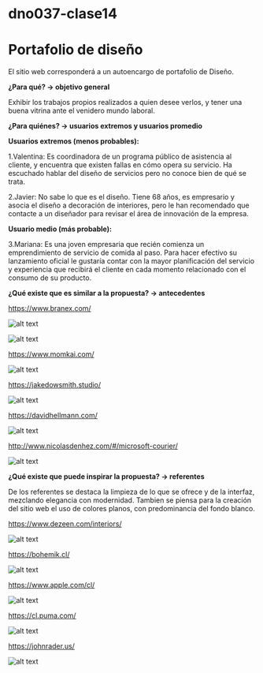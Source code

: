 # dno037-clase14
# Portafolio de diseño 
El sitio web corresponderá a un autoencargo de portafolio de Diseño. 

**¿Para qué? → objetivo general**

 Exhibir los trabajos propios realizados a quien desee verlos, y tener una buena vitrina ante el venidero mundo laboral.

**¿Para quiénes? → usuarios extremos y usuarios promedio**

**Usuarios extremos (menos probables):** 

1.Valentina:
Es coordinadora de un programa público de asistencia al cliente, y encuentra que existen fallas en cómo opera su servicio. Ha escuchado hablar del diseño de servicios pero         no conoce bien de qué se trata. 

2.Javier: 
No sabe lo que es el diseño. Tiene 68 años, es empresario y asocia el diseño a decoración de interiores, pero le han recomendado que contacte a un diseñador para                   revisar el área de innovación de la empresa.

**Usuario medio (más probable):** 

3.Mariana:
Es una joven empresaria que recién comienza un emprendimiento de servicio de comida al paso. Para hacer efectivo su lanzamiento oficial le gustaría contar con la mayor planificación del servicio y experiencia que recibirá el cliente en cada momento relacionado con el consumo de su producto.


**¿Qué existe que es similar a la propuesta? → antecedentes**

https://www.branex.com/

![alt text](https://github.com/rodrigo-bot/dno037-clase14/blob/main/images/branex1.JPG)

![alt text](https://github.com/rodrigo-bot/dno037-clase14/blob/main/images/branex2.JPG)

https://www.momkai.com/

![alt text](https://github.com/rodrigo-bot/dno037-clase14/blob/main/images/momkai.JPG)

https://jakedowsmith.studio/

![alt text](https://github.com/rodrigo-bot/dno037-clase14/blob/main/images/jakedowsmith.JPG)

https://davidhellmann.com/

![alt text](https://github.com/rodrigo-bot/dno037-clase14/blob/main/images/hellmann.JPG)

http://www.nicolasdenhez.com/#/microsoft-courier/

![alt text](https://github.com/rodrigo-bot/dno037-clase14/blob/main/images/denhez.JPG)

**¿Qué existe que puede inspirar la propuesta? → referentes**

De los referentes se destaca la limpieza de lo que se ofrece y de la interfaz, mezclando elegancia con modernidad. Tambien se piensa para la creación del sitio web el uso de colores planos, con predominancia del fondo blanco. 

https://www.dezeen.com/interiors/

![alt text](https://github.com/rodrigo-bot/dno037-clase14/blob/main/images/dezeen.JPG)

https://bohemik.cl/

![alt text](https://github.com/rodrigo-bot/dno037-clase14/blob/main/images/bohemik.JPG)

https://www.apple.com/cl/

![alt text](https://github.com/rodrigo-bot/dno037-clase14/blob/main/images/apple.JPG)

https://cl.puma.com/

![alt text](https://github.com/rodrigo-bot/dno037-clase14/blob/main/images/puma.JPG)

https://johnrader.us/

![alt text](https://github.com/rodrigo-bot/dno037-clase14/blob/main/images/rader.JPG)

